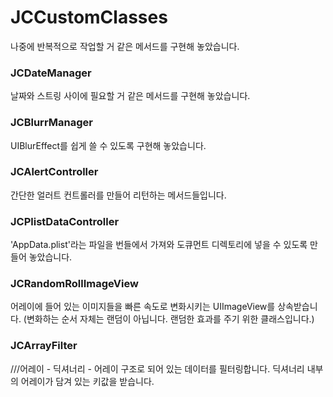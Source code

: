 # JCCustomClasses
나중에 반복적으로 작업할 거 같은 메서드를 구현해 놓았습니다.

### JCDateManager
날짜와 스트링 사이에 필요할 거 같은 메서드를 구현해 놓았습니다.

### JCBlurrManager
UIBlurEffect를 쉽게 쓸 수 있도록 구현해 놓았습니다. 

### JCAlertController
간단한 얼러트 컨트롤러를 만들어 리턴하는 메서드들입니다. 

### JCPlistDataController
'AppData.plist'라는 파일을 번들에서 가져와 도큐먼트 디렉토리에 넣을 수 있도록 만들어 놓았습니다.

### JCRandomRollImageView
어레이에 들어 있는 이미지들을 빠른 속도로 변화시키는 UIImageView를 상속받습니다. (변화하는 순서 자체는 랜덤이 아닙니다. 랜덤한 효과를 주기 위한 클래스입니다.)

### JCArrayFilter
///어레이 - 딕셔너리 - 어레이 구조로 되어 있는 데이터를 필터링합니다. 딕셔너리 내부의 어레이가 담겨 있는 키값을 받습니다.